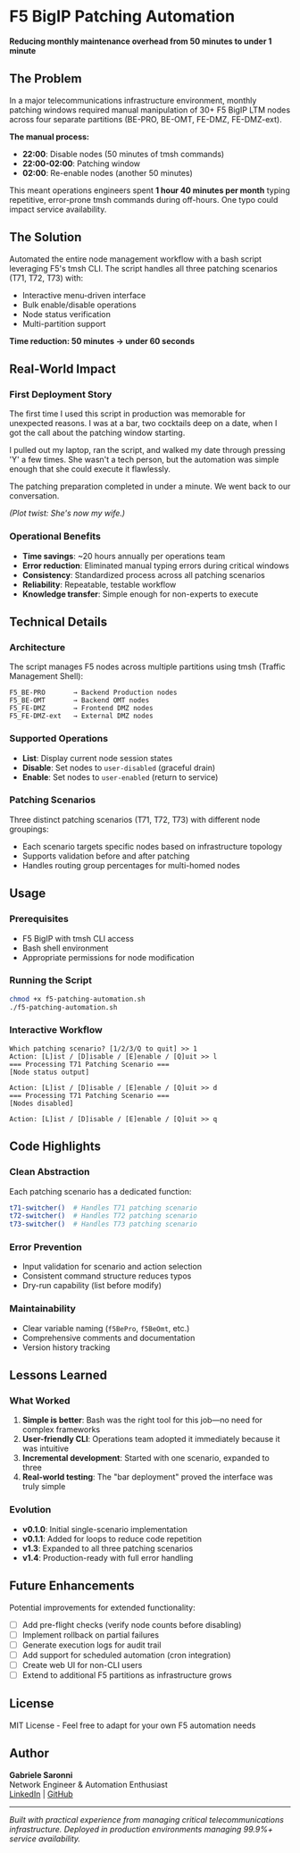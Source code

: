 # F5 BigIP Patching Automation

**Reducing monthly maintenance overhead from 50 minutes to under 1 minute**

## The Problem

In a major telecommunications infrastructure environment, monthly patching windows required manual manipulation of 30+ F5 BigIP LTM nodes across four separate partitions (BE-PRO, BE-OMT, FE-DMZ, FE-DMZ-ext). 

**The manual process:**
- **22:00**: Disable nodes (50 minutes of tmsh commands)
- **22:00-02:00**: Patching window
- **02:00**: Re-enable nodes (another 50 minutes)

This meant operations engineers spent **1 hour 40 minutes per month** typing repetitive, error-prone tmsh commands during off-hours. One typo could impact service availability.

## The Solution

Automated the entire node management workflow with a bash script leveraging F5's tmsh CLI. The script handles all three patching scenarios (T71, T72, T73) with:
- Interactive menu-driven interface
- Bulk enable/disable operations
- Node status verification
- Multi-partition support

**Time reduction: 50 minutes → under 60 seconds**

## Real-World Impact

### First Deployment Story

The first time I used this script in production was memorable for unexpected reasons. I was at a bar, two cocktails deep on a date, when I got the call about the patching window starting.

I pulled out my laptop, ran the script, and walked my date through pressing 'Y' a few times. She wasn't a tech person, but the automation was simple enough that she could execute it flawlessly.

The patching preparation completed in under a minute. We went back to our conversation.

*(Plot twist: She's now my wife.)*

### Operational Benefits

- **Time savings**: ~20 hours annually per operations team
- **Error reduction**: Eliminated manual typing errors during critical windows
- **Consistency**: Standardized process across all patching scenarios
- **Reliability**: Repeatable, testable workflow
- **Knowledge transfer**: Simple enough for non-experts to execute

## Technical Details

### Architecture

The script manages F5 nodes across multiple partitions using tmsh (Traffic Management Shell):

```
F5_BE-PRO       → Backend Production nodes
F5_BE-OMT       → Backend OMT nodes  
F5_FE-DMZ       → Frontend DMZ nodes
F5_FE-DMZ-ext   → External DMZ nodes
```

### Supported Operations

- **List**: Display current node session states
- **Disable**: Set nodes to `user-disabled` (graceful drain)
- **Enable**: Set nodes to `user-enabled` (return to service)

### Patching Scenarios

Three distinct patching scenarios (T71, T72, T73) with different node groupings:
- Each scenario targets specific nodes based on infrastructure topology
- Supports validation before and after patching
- Handles routing group percentages for multi-homed nodes

## Usage

### Prerequisites

- F5 BigIP with tmsh CLI access
- Bash shell environment
- Appropriate permissions for node modification

### Running the Script

```bash
chmod +x f5-patching-automation.sh
./f5-patching-automation.sh
```

### Interactive Workflow

```
Which patching scenario? [1/2/3/Q to quit] >> 1
Action: [L]ist / [D]isable / [E]enable / [Q]uit >> l
=== Processing T71 Patching Scenario ===
[Node status output]

Action: [L]ist / [D]isable / [E]enable / [Q]uit >> d
=== Processing T71 Patching Scenario ===
[Nodes disabled]

Action: [L]ist / [D]isable / [E]enable / [Q]uit >> q
```

## Code Highlights

### Clean Abstraction

Each patching scenario has a dedicated function:
```bash
t71-switcher()  # Handles T71 patching scenario
t72-switcher()  # Handles T72 patching scenario  
t73-switcher()  # Handles T73 patching scenario
```

### Error Prevention

- Input validation for scenario and action selection
- Consistent command structure reduces typos
- Dry-run capability (list before modify)

### Maintainability

- Clear variable naming (`f5BePro`, `f5BeOmt`, etc.)
- Comprehensive comments and documentation
- Version history tracking

## Lessons Learned

### What Worked

1. **Simple is better**: Bash was the right tool for this job—no need for complex frameworks
2. **User-friendly CLI**: Operations team adopted it immediately because it was intuitive
3. **Incremental development**: Started with one scenario, expanded to three
4. **Real-world testing**: The "bar deployment" proved the interface was truly simple

### Evolution

- **v0.1.0**: Initial single-scenario implementation
- **v0.1.1**: Added for loops to reduce code repetition
- **v1.3**: Expanded to all three patching scenarios
- **v1.4**: Production-ready with full error handling

## Future Enhancements

Potential improvements for extended functionality:

- [ ] Add pre-flight checks (verify node counts before disabling)
- [ ] Implement rollback on partial failures
- [ ] Generate execution logs for audit trail
- [ ] Add support for scheduled automation (cron integration)
- [ ] Create web UI for non-CLI users
- [ ] Extend to additional F5 partitions as infrastructure grows

## License

MIT License - Feel free to adapt for your own F5 automation needs

## Author

**Gabriele Saronni**  
Network Engineer & Automation Enthusiast  
[LinkedIn](https://linkedin.com/in/gabriele-s-54514173) | [GitHub](https://github.com/gsaronni)

---

*Built with practical experience from managing critical telecommunications infrastructure. Deployed in production environments managing 99.9%+ service availability.*

